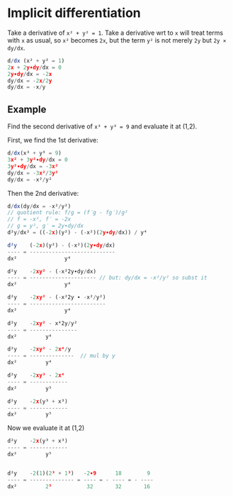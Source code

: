# Implicit differentiation

Take a derivative of `x² + y² = 1`. Take a derivative wrt to `x` will treat terms with `x` as usual, so `x²` becomes `2x`, but the term `y²` is not merely `2y` but `2y × dy/dx`.

```js
d/dx (x² + y² = 1)
2x + 2y∙dy/dx = 0
2y∙dy/dx = -2x
dy/dx = -2x/2y
dy/dx = -x/y
```

## Example

Find the second derivative of `x³ + y³ = 9` and evaluate it at (1,2).

First, we find the 1st derivative:

```js
d/dx(x³ + y³ = 9)
3x² + 3y²∙dy/dx = 0
3y²∙dy/dx = -3x²
dy/dx = -3x²/3y²
dy/dx = -x²/y²
```

Then the 2nd derivative:

```js
d/dx(dy/dx = -x²/y²)
// quotient rule: f/g = (f′g - fg′)/g²
// f = -x², f′ = -2x
// g = y², g′ = 2y∙dy/dx
d²y/dx² = ((-2x)(y²) - (-x²)(2y∙dy/dx)) / y⁴

d²y    (-2x)(y²) - (-x²)(2y∙dy/dx)
---- = ---------------------------
dx²               y⁴

d²y    -2xy² - (-x²2y∙dy/dx)
---- = --------------------- // but: dy/dx = -x²/y² so subst it
dx²               y⁴

d²y    -2xy² - (-x²2y ∙ -x²/y²)
---- = ------------------------
dx²               y⁴

d²y    -2xy² - x⁴2y/y²
---- = ---------------
dx²         y⁴

d²y    -2xy² - 2x⁴/y
---- = --------------  // mul by y
dx²         y⁴

d²y    -2xy³ - 2x⁴
---- = ------------
dx²         y⁵

d²y    -2x(y³ + x³)
---- = ------------
dx²         y⁵
```

Now we evaluate it at (1,2)

```js
d²y    -2x(y³ + x³)
---- = ------------
dx²         y⁵


d²y    -2(1)(2³ + 1³)   -2∙9      18        9
---- = -------------- = ---- = - ---- = - ----
dx²         2⁵           32       32       16
```
